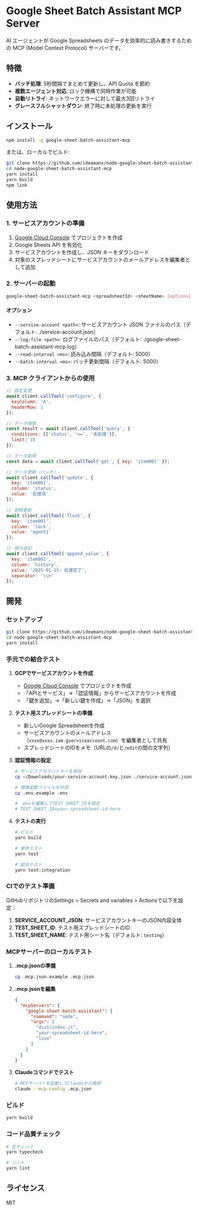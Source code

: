 # Google Sheet Batch Assistant MCP Server

AI エージェントが Google Spreadsheets のデータを効率的に読み書きするための MCP (Model Context Protocol) サーバーです。

## 特徴

- **バッチ処理**: 5秒間隔でまとめて更新し、API Quota を節約
- **複数エージェント対応**: ロック機構で同時作業が可能
- **自動リトライ**: ネットワークエラーに対して最大3回リトライ
- **グレースフルシャットダウン**: 終了時に未処理の更新を実行

## インストール

```bash
npm install -g google-sheet-batch-assistant-mcp
```

または、ローカルでビルド:

```bash
git clone https://github.com/ideamans/node-google-sheet-batch-assistant-mcp.git
cd node-google-sheet-batch-assistant-mcp
yarn install
yarn build
npm link
```

## 使用方法

### 1. サービスアカウントの準備

1. [Google Cloud Console](https://console.cloud.google.com) でプロジェクトを作成
2. Google Sheets API を有効化
3. サービスアカウントを作成し、JSON キーをダウンロード
4. 対象のスプレッドシートにサービスアカウントのメールアドレスを編集者として追加

### 2. サーバーの起動

```bash
google-sheet-batch-assistant-mcp <spreadsheetId> <sheetName> [options]
```

#### オプション

- `--service-account <path>`: サービスアカウント JSON ファイルのパス（デフォルト: ./service-account.json）
- `--log-file <path>`: ログファイルのパス（デフォルト: ./google-sheet-batch-assistant-mcp.log）
- `--read-interval <ms>`: 読み込み間隔（デフォルト: 5000）
- `--batch-interval <ms>`: バッチ更新間隔（デフォルト: 5000）

### 3. MCP クライアントからの使用

```javascript
// 設定変更
await client.callTool('configure', {
  keyColumn: 'A',
  headerRow: 1
});

// データ検索
const result = await client.callTool('query', {
  conditions: [['status', '==', '未処理']],
  limit: 10
});

// データ取得
const data = await client.callTool('get', { key: 'item001' });

// データ更新（バッチ）
await client.callTool('update', {
  key: 'item001',
  column: 'status',
  value: '処理済'
});

// 即時更新
await client.callTool('flush', {
  key: 'item001',
  column: 'lock',
  value: 'agent1'
});

// 値の追記
await client.callTool('append_value', {
  key: 'item001',
  column: 'history',
  value: '2025-01-15: 処理完了',
  separator: '\\n'
});
```

## 開発

### セットアップ

```bash
git clone https://github.com/ideamans/node-google-sheet-batch-assistant-mcp.git
cd node-google-sheet-batch-assistant-mcp
yarn install
```

### 手元での結合テスト

1. **GCPでサービスアカウントを作成**
   - [Google Cloud Console](https://console.cloud.google.com) でプロジェクトを作成
   - 「APIとサービス」→「認証情報」からサービスアカウントを作成
   - 「鍵を追加」→「新しい鍵を作成」→「JSON」を選択

2. **テスト用スプレッドシートの準備**
   - 新しいGoogle Spreadsheetを作成
   - サービスアカウントのメールアドレス（`xxxx@xxxx.iam.gserviceaccount.com`）を編集者として共有
   - スプレッドシートのIDをメモ（URLの`/d/`と`/edit`の間の文字列）

3. **認証情報の設定**
   ```bash
   # サービスアカウントキーを保存
   cp ~/Downloads/your-service-account-key.json ./service-account.json
   
   # 環境変数ファイルを作成
   cp .env.example .env
   
   # .envを編集してTEST_SHEET_IDを設定
   # TEST_SHEET_ID=your-spreadsheet-id-here
   ```

4. **テストの実行**
   ```bash
   # ビルド
   yarn build
   
   # 単体テスト
   yarn test
   
   # 結合テスト
   yarn test:integration
   ```

### CIでのテスト準備

GitHubリポジトリのSettings > Secrets and variables > Actionsで以下を設定：

1. **SERVICE_ACCOUNT_JSON**: サービスアカウントキーのJSON内容全体
2. **TEST_SHEET_ID**: テスト用スプレッドシートのID
3. **TEST_SHEET_NAME**: テスト用シート名（デフォルト: `testing`）

### MCPサーバーのローカルテスト

1. **.mcp.jsonの準備**
   ```bash
   cp .mcp.json.example .mcp.json
   ```

2. **.mcp.jsonを編集**
   ```json
   {
     "mcpServers": {
       "google-sheet-batch-assistant": {
         "command": "node",
         "args": [
           "dist/index.js",
           "your-spreadsheet-id-here",
           "live"
         ]
       }
     }
   }
   ```

3. **Claudeコマンドでテスト**
   ```bash
   # MCPサーバーを起動してClaudeから接続
   claude --mcp-config .mcp.json
   ```

### ビルド

```bash
yarn build
```

### コード品質チェック

```bash
# 型チェック
yarn typecheck

# リント
yarn lint
```

## ライセンス

MIT